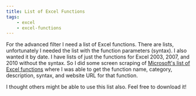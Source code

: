 ```yaml
---
title: List of Excel Functions
tags: 
    - excel
    - excel-functions
---
```


For the advanced filter I need a list of Excel functions. There are lists, unfortunately I needed the list with the function parameters (syntax). I also wanted it by date. I have lists of just the functions for Excel 2003, 2007, and 2010 without the syntax. So I did some screen scraping of <a href="http://office.microsoft.com/en-us/excel-help/excel-functions-by-category-HA102752955.aspx?CTT=1#_Toc309306719">Microsoft's list of Excel functions</a> where I was able to get the function name, category, description, syntax, and website URL for that function.

I thought others might be able to use this list also. Feel free to download it!

<a href="#{site.download.XL_Functions.fullName}" title="#{site.download.XL_Functions.title}"><i class="fa fa-download fa-large"></i></a>
